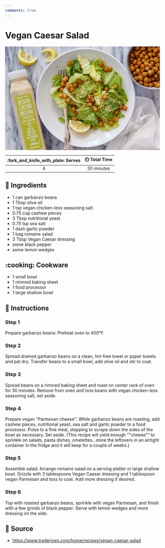 ```yaml
---
comments: true
---
```

# Vegan Caesar Salad

![Vegan Caesar Salad](../assets/images/vegan-caesar-salad.png)

| :fork_and_knife_with_plate: Serves | :timer_clock: Total Time |
|:----------------------------------:|:-----------------------: |
| 4 | 30 minutes |

## :salt: Ingredients

- 1 can garbanzo beans
- 1 Tbsp olive oil
- 1 tsp vegan chicken-less seasoning salt
- 0.75 cup cashew pieces
- 3 Tbsp nutritional yeast
- 0.75 tsp sea salt
- 1 dash garlic powder
- 1 bag romaine salad
- 3 Tbsp Vegan Caesar dressing
- some black pepper
- some lemon wedges

## :cooking: Cookware

- 1 small bowl
- 1 rimmed baking sheet
- 1 food processor
- 1 large shallow bowl

## :pencil: Instructions

### Step 1

Prepare garbanzo beans: Preheat oven to 400°F.

### Step 2

Spread drained garbanzo beans on a clean, lint-free towel or paper towels and pat dry. Transfer beans to a small bowl,
add olive oil and stir to coat.

### Step 3

Spread beans on a rimmed baking sheet and roast on center rack of oven for 30 minutes. Remove from oven and toss beans
with vegan chicken-less seasoning salt, set aside.

### Step 4

Prepare vegan "Parmesan cheese": While garbanzo beans are roasting, add cashew pieces, nutritional yeast, sea salt and
garlic powder to a food processor. Pulse to a fine meal, stopping to scrape down the sides of the bowl as necessary.
Set aside. (This recipe will yield enough ""cheese"" to sprinkle on salads, pasta dishes, omelettes...store the
leftovers in an airtight container in the fridge and it will keep for a couple of weeks.)

### Step 5

Assemble salad: Arrange romaine salad on a serving platter or large shallow bowl. Drizzle with 3 tablespoons Vegan
Caesar dressing and 1 tablespoon vegan Parmesan and toss to coat. Add more dressing if desired.

### Step 6

Top with roasted garbanzo beans, sprinkle with vegan Parmesan, and finish with a few grinds of black pepper. Serve with
lemon wedges and more dressing on the side.

## :link: Source

- <https://www.traderjoes.com/home/recipes/vegan-caesar-salad>
